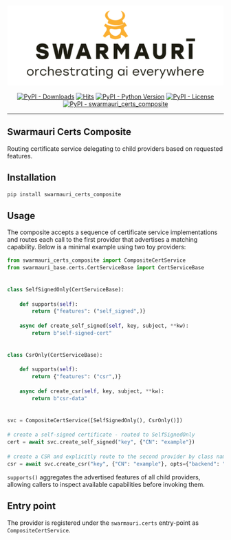 ![Swarmauri Logo](https://github.com/swarmauri/swarmauri-sdk/blob/3d4d1cfa949399d7019ae9d8f296afba773dfb7f/assets/swarmauri.brand.theme.svg)

<p align="center">
    <a href="https://pypi.org/project/swarmauri_certs_composite/">
        <img src="https://img.shields.io/pypi/dm/swarmauri_certs_composite" alt="PyPI - Downloads"/></a>
    <a href="https://hits.sh/github.com/swarmauri/swarmauri-sdk/tree/master/pkgs/standards/swarmauri_certs_composite/">
        <img alt="Hits" src="https://hits.sh/github.com/swarmauri/swarmauri-sdk/tree/master/pkgs/standards/swarmauri_certs_composite.svg"/></a>
    <a href="https://pypi.org/project/swarmauri_certs_composite/">
        <img src="https://img.shields.io/pypi/pyversions/swarmauri_certs_composite" alt="PyPI - Python Version"/></a>
    <a href="https://pypi.org/project/swarmauri_certs_composite/">
        <img src="https://img.shields.io/pypi/l/swarmauri_certs_composite" alt="PyPI - License"/></a>
    <a href="https://pypi.org/project/swarmauri_certs_composite/">
        <img src="https://img.shields.io/pypi/v/swarmauri_certs_composite?label=swarmauri_certs_composite&color=green" alt="PyPI - swarmauri_certs_composite"/></a>
</p>

---

## Swarmauri Certs Composite

Routing certificate service delegating to child providers based on requested features.

## Installation

```bash
pip install swarmauri_certs_composite
```

## Usage

The composite accepts a sequence of certificate service implementations and
routes each call to the first provider that advertises a matching capability.
Below is a minimal example using two toy providers:

```python
from swarmauri_certs_composite import CompositeCertService
from swarmauri_base.certs.CertServiceBase import CertServiceBase


class SelfSignedOnly(CertServiceBase):

    def supports(self):
        return {"features": ("self_signed",)}

    async def create_self_signed(self, key, subject, **kw):
        return b"self-signed-cert"


class CsrOnly(CertServiceBase):

    def supports(self):
        return {"features": ("csr",)}

    async def create_csr(self, key, subject, **kw):
        return b"csr-data"


svc = CompositeCertService([SelfSignedOnly(), CsrOnly()])

# create a self-signed certificate - routed to SelfSignedOnly
cert = await svc.create_self_signed("key", {"CN": "example"})

# create a CSR and explicitly route to the second provider by class name
csr = await svc.create_csr("key", {"CN": "example"}, opts={"backend": "CsrOnly"})
```

`supports()` aggregates the advertised features of all child providers,
allowing callers to inspect available capabilities before invoking them.

## Entry point

The provider is registered under the `swarmauri.certs` entry-point as `CompositeCertService`.
